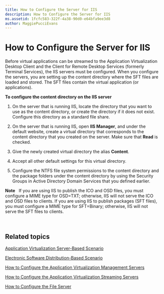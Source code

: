 ```yaml
---
title: How to Configure the Server for IIS
description: How to Configure the Server for IIS
ms.assetid: 1fcfc583-322f-4a38-90d0-e64bfa9ee3d8
author: MaggiePucciEvans
---
```


# How to Configure the Server for IIS


Before virtual applications can be streamed to the Application Virtualization Desktop Client and the Client for Remote Desktop Services (formerly Terminal Services), the IIS servers must be configured. When you configure the servers, you are setting up the content directory where the SFT files are loaded and stored. The SFT files contain the virtual application (or applications).

**To configure the content directory on the IIS server**

1.  On the server that is running IIS, locate the directory that you want to use as the content directory, or create the directory if it does not exist. Configure this directory as a standard file share.

2.  On the server that is running IIS, open **IIS Manager**, and under the default website, create a virtual directory that corresponds to the content directory that you created on the server. Make sure that **Read** is checked.

3.  Give the newly created virtual directory the alias **Content**.

4.  Accept all other default settings for this virtual directory.

5.  Configure the NTFS file system permissions to the content directory and the package folders under the content directory by using the Security Groups in Active Directory Domain Services that you defined earlier.

**Note**  
If you are using IIS to publish the ICO and OSD files, you must configure a MIME type for OSD=TXT; otherwise, IIS will not serve the ICO and OSD files to clients. If you are using IIS to publish packages (SFT files), you must configure a MIME type for SFT=Binary; otherwise, IIS will not serve the SFT files to clients.

 

## Related topics


[Application Virtualization Server-Based Scenario](application-virtualization-server-based-scenario.md)

[Electronic Software Distribution-Based Scenario](electronic-software-distribution-based-scenario.md)

[How to Configure the Application Virtualization Management Servers](how-to-configure-the-application-virtualization-management-servers.md)

[How to Configure the Application Virtualization Streaming Servers](how-to-configure-the-application-virtualization-streaming-servers.md)

[How to Configure the File Server](how-to-configure-the-file-server.md)

 

 





